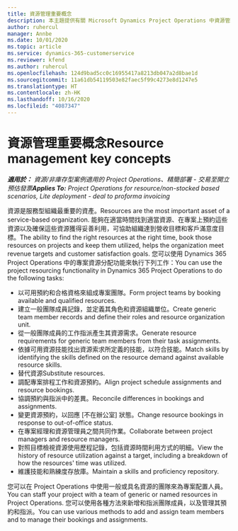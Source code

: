 ```yaml
---
title: 資源管理重要概念
description: 本主題提供有關 Microsoft Dynamics Project Operations 中資源管理功能的資訊。
author: ruhercul
manager: Annbe
ms.date: 10/01/2020
ms.topic: article
ms.service: dynamics-365-customerservice
ms.reviewer: kfend
ms.author: ruhercul
ms.openlocfilehash: 124d9bad5cc0c16955417a8213db047a2d8bae1d
ms.sourcegitcommit: 11a61db54119503e82faec5f99c4273e8d1247e5
ms.translationtype: HT
ms.contentlocale: zh-HK
ms.lasthandoff: 10/16/2020
ms.locfileid: "4087347"
---
```

# <a name="resource-management-key-concepts"></a><span data-ttu-id="0e7c2-103">資源管理重要概念</span><span class="sxs-lookup"><span data-stu-id="0e7c2-103">Resource management key concepts</span></span>

<span data-ttu-id="0e7c2-104">_**適用於：** 資源/非庫存型案例適用的 Project Operations、精簡部署 - 交易至開立預估發票_</span><span class="sxs-lookup"><span data-stu-id="0e7c2-104">_**Applies To:** Project Operations for resource/non-stocked based scenarios, Lite deployment - deal to proforma invoicing_</span></span>

<span data-ttu-id="0e7c2-105">資源是服務型組織最重要的資產。</span><span class="sxs-lookup"><span data-stu-id="0e7c2-105">Resources are the most important asset of a service-based organization.</span></span> <span data-ttu-id="0e7c2-106">能夠在適當時間找到適當資源、在專案上預約這些資源以及確保這些資源獲得妥善利用，可協助組織達到營收目標和客戶滿意度目標。</span><span class="sxs-lookup"><span data-stu-id="0e7c2-106">The ability to find the right resources at the right time, book those resources on projects and keep them utilized, helps the organization meet revenue targets and customer satisfaction goals.</span></span> <span data-ttu-id="0e7c2-107">您可以使用 Dynamics 365 Project Operations 中的專案資源分配功能來執行下列工作：</span><span class="sxs-lookup"><span data-stu-id="0e7c2-107">You can use the project resourcing functionality in Dynamics 365 Project Operations to do the following tasks:</span></span>

- <span data-ttu-id="0e7c2-108">以可用預約和合格資格來組成專案團隊。</span><span class="sxs-lookup"><span data-stu-id="0e7c2-108">Form project teams by booking available and qualified resources.</span></span>
- <span data-ttu-id="0e7c2-109">建立一般團隊成員記錄，並定義其角色和資源組織單位。</span><span class="sxs-lookup"><span data-stu-id="0e7c2-109">Create generic team member records and define their roles and resource organization unit.</span></span>
- <span data-ttu-id="0e7c2-110">從一般團隊成員的工作指派產生其資源需求。</span><span class="sxs-lookup"><span data-stu-id="0e7c2-110">Generate resource requirements for generic team members from their task assignments.</span></span>
- <span data-ttu-id="0e7c2-111">依據可用資源技能找出資源索求所定義的技能，以符合技能。</span><span class="sxs-lookup"><span data-stu-id="0e7c2-111">Match skills by identifying the skills defined on the resource demand against available resource skills.</span></span>
- <span data-ttu-id="0e7c2-112">替代資源</span><span class="sxs-lookup"><span data-stu-id="0e7c2-112">Substitute resources.</span></span>
- <span data-ttu-id="0e7c2-113">調配專案排程工作和資源預約。</span><span class="sxs-lookup"><span data-stu-id="0e7c2-113">Align project schedule assignments and resource bookings.</span></span>
- <span data-ttu-id="0e7c2-114">協調預約與指派中的差異。</span><span class="sxs-lookup"><span data-stu-id="0e7c2-114">Reconcile differences in bookings and assignments.</span></span>
- <span data-ttu-id="0e7c2-115">變更資源預約，以回應 [不在辦公室] 狀態。</span><span class="sxs-lookup"><span data-stu-id="0e7c2-115">Change resource bookings in response to out-of-office status.</span></span>
- <span data-ttu-id="0e7c2-116">在專案經理和資源管理員之間共同作業。</span><span class="sxs-lookup"><span data-stu-id="0e7c2-116">Collaborate between project managers and resource managers.</span></span>
- <span data-ttu-id="0e7c2-117">對照目標檢視資源使用歷程記錄，包括資源時間利用方式的明細。</span><span class="sxs-lookup"><span data-stu-id="0e7c2-117">View the history of resource utilization against a target, including a breakdown of how the resources' time was utilized.</span></span>
- <span data-ttu-id="0e7c2-118">維護技能和熟練度存放庫。</span><span class="sxs-lookup"><span data-stu-id="0e7c2-118">Maintain a skills and proficiency repository.</span></span>


<span data-ttu-id="0e7c2-119">您可以在 Project Operations 中使用一般或具名資源的團隊來為專案配置人員。</span><span class="sxs-lookup"><span data-stu-id="0e7c2-119">You can staff your project with a team of generic or named resources in Project Operations.</span></span> <span data-ttu-id="0e7c2-120">您可以使用各種方法來新增和指派團隊成員，以及管理其預約和指派。</span><span class="sxs-lookup"><span data-stu-id="0e7c2-120">You can use various methods to add and assign team members and to manage their bookings and assignments.</span></span> 

